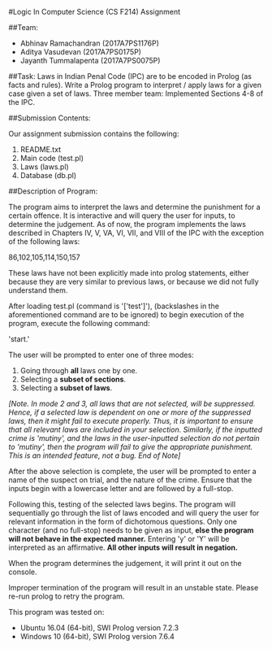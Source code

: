#Logic In Computer Science (CS F214) Assignment

##Team:
- Abhinav Ramachandran (2017A7PS1176P)
- Aditya Vasudevan (2017A7PS0175P)
- Jayanth Tummalapenta (2017A7PS0075P)

##Task:
Laws in Indian Penal Code (IPC) are to be encoded in Prolog (as facts and rules).
Write a Prolog program to interpret / apply laws for a given case given a set of laws.
Three member team: Implemented Sections 4-8 of the IPC.

##Submission Contents:

Our assignment submission contains the following:

1. README.txt
2. Main code (test.pl)
3. Laws (laws.pl)
4. Database (db.pl)

##Description of Program:

The program aims to interpret the laws and determine the punishment for a certain offence.
It is interactive and will query the user for inputs, to determine the judgement.
As of now, the program implements the laws described in Chapters IV, V, VA, VI, VII, and VIII of the IPC with the exception of the following laws:

86,102,105,114,150,157

These laws have not been explicitly made into prolog statements, either because they are very similar to previous laws, or because we did not fully understand them.

After loading test.pl (command is '[\'test\']'), (backslashes in the aforementioned command are to be ignored) to begin execution of the program, execute the following command:

'start.'

The user will be prompted to enter one of three modes:
1. Going through **all** laws one by one.
2. Selecting a **subset of sections**.
3. Selecting a **subset of laws**.

*[Note. In mode 2 and 3, all laws that are not selected, will be suppressed. Hence, if a selected law is dependent on one or more of the suppressed laws, then it might fail to execute properly. Thus, it is important to ensure that all relevant laws are included in your selection.  Similarly, if the inputted crime is 'mutiny', and the laws in the user-inputted selection do not pertain to 'mutiny', then the program will fail to give the appropriate punishment. This is an intended feature, not a bug. End of Note]*

After the above selection is complete, the user will be prompted to enter a name of the suspect on trial, and the nature of the crime. Ensure that the inputs begin with a lowercase letter and are followed by a full-stop.

Following this, testing of the selected laws begins.
The program will sequentially go through the list of laws encoded and will query the user for relevant information in the form of dichotomous questions. Only one character (and no full-stop) needs to be given as input, **else the program will not behave in the expected manner.**
Entering 'y' or 'Y' will be interpreted as an affirmative. **All other inputs will result in negation.**

When the program determines the judgement, it will print it out on the console.  

Improper termination of the program will result in an unstable state. Please re-run prolog to retry the program.

This program was tested on:
- Ubuntu 16.04 (64-bit), SWI Prolog version 7.2.3
- Windows 10 (64-bit), SWI Prolog version 7.6.4